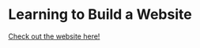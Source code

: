 # Learning to Build a Website

[Check out the website here!](https://alvinosaur.github.io/personal_website_class/)

